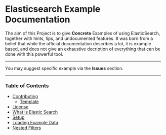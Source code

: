 # Elasticsearch Example Documentation

The aim of this Project is to give **Concrete** Examples of using ElasticSearch, together with hints, tips, and undocumented features. It was born from a belief that while the official documentation describes a lot, it is example based, and does not give an exhaustive decription of everything that can be done with this powerful tool.

---

You may suggest specific example via the **Issues** section.

---

### Table of Contents

* [Contributing](/docs/contributing.md)
    * [Template](/docs/_template.md)
* [License](/LICENSE)
* [What is Elastic Search](/docs/what-is-elasticsearch.md)
* [Setup](/docs/setup.md)
* [Loading Example Data](/docs/load-example-data.md)
* [Nested Filters](/docs/filters-nested.md)
